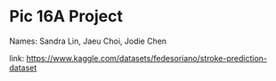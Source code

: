# Pic 16A Project
Names: Sandra Lin, Jaeu Choi, Jodie Chen

link: https://www.kaggle.com/datasets/fedesoriano/stroke-prediction-dataset
